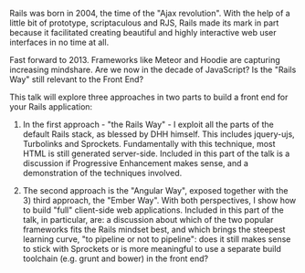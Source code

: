 Rails was born in 2004, the time of the "Ajax revolution". With the help of a little bit of prototype, scriptaculous and RJS, Rails made its mark in part because it facilitated creating beautiful and highly interactive web user interfaces in no time at all.

Fast forward to 2013. Frameworks like Meteor and Hoodie are capturing increasing mindshare. Are we now in the decade of JavaScript? Is the "Rails Way" still relevant to the Front End?

This talk will explore three approaches in two parts to build a front end for your Rails application:

1) In the first approach - "the Rails Way" - I exploit all the parts of the default Rails stack, as blessed by DHH himself. This includes jquery-ujs, Turbolinks and Sprockets. Fundamentally with this technique, most HTML is still generated server-side. Included in this part of the talk is a discussion if Progressive Enhancement makes sense, and a demonstration of the techniques involved.

2) The second approach is the "Angular Way", exposed together with the 3) third approach, the "Ember Way". With both perspectives, I show how to build "full" client-side web applications. Included in this part of the talk, in particular, are: a discussion about which of the two popular frameworks fits the Rails mindset best, and which brings the steepest learning curve, "to pipeline or not to pipeline": does it still makes sense to stick with Sprockets or is more meaningful to use a separate build toolchain (e.g. grunt and bower) in the front end?
